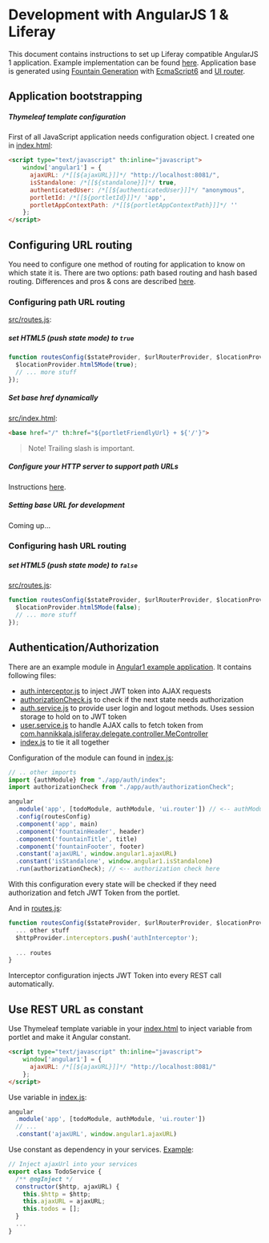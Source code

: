 # Development with AngularJS 1 & Liferay

This document contains instructions to set up Liferay compatible AngularJS 1 application. Example implementation can be found [here](../example/angular1). Application base is generated using [Fountain Generation](fountainjs.io) with [EcmaScript6](http://es6-features.org/) and [UI router](https://github.com/angular-ui/ui-router).

## Application bootstrapping <a name="bootstrap"></a>

##### Thymeleaf template configuration

First of all JavaScript application needs configuration object. I created one in [index.html](../example/angular1/src/index.html):

```html
<script type="text/javascript" th:inline="javascript">
    window['angular1'] = {
      ajaxURL: /*[[${ajaxURL}]]*/ "http://localhost:8081/",
      isStandalone: /*[[${standalone}]]*/ true,
      authenticatedUser: /*[[${authenticatedUser}]]*/ "anonymous",
      portletId: /*[[${portletId}]]*/ 'app',
      portletAppContextPath: /*[[${portletAppContextPath}]]*/ ''
    };
</script>
```

<!--
##### `angular.bootstrap` manually into an element

[src/index.js](../example/angular1/src/index.js):

```javascript
// After creating application module

const appRootElem = document.getElementById(window.angular1.portletId);
angular.bootstrap(appRootElem, ['app']);
```

> Note! If you use static value for root element ID, make sure it doesn't conflict on portal content.
-->
## Configuring URL routing

You need to configure one method of routing for application to know on which state it is. There are two options: path based routing and hash based routing. Differences and pros & cons are described [here](PATH_HASH_HISTORY.md).

### Configuring path URL routing <a name="pathhistory"></a>

[src/routes.js](../example/angular1/src/routes.js):

##### set HTML5 (push state mode) to `true`

```javascript
function routesConfig($stateProvider, $urlRouterProvider, $locationProvider, $httpProvider) {
  $locationProvider.html5Mode(true);
  // ... more stuff
});
```

##### Set base href dynamically

[src/index.html](../example/angular1/src/index.html):

```html
<base href="/" th:href="${portletFriendlyUrl} + ${'/'}">
```

> Note! Trailing slash is important.

##### Configure your HTTP server to support path URLs

Instructions [here](WEBSERVER_CONFIG.md).

##### Setting base URL for development

Coming up...

### Configuring hash URL routing <a name="hashhistory"></a>

##### set HTML5 (push state mode) to `false`

[src/routes.js](../example/angular1/src/routes.js):

```javascript
function routesConfig($stateProvider, $urlRouterProvider, $locationProvider, $httpProvider) {
  $locationProvider.html5Mode(false);
  // ... more stuff
});
```

## Authentication/Authorization

There are an example module in [Angular1 example application](../example/angular1/src/app/auth). It contains following files:

- [auth.interceptor.js](../example/angular1/src/app/auth/auth.interceptor.js) to inject JWT token into AJAX requests
- [authorizationCheck.js](../example/angular1/src/app/auth/authorizationCheck.js) to check if the next state needs authorization
- [auth.service.js](../example/angular1/src/app/auth/auth.service.js) to provide user login and logout methods. Uses session storage to hold on to JWT token
- [user.service.js](../example/angular1/src/app/auth/user.service.js) to handle AJAX calls to fetch token from [com.hannikkala.jsliferay.delegate.controller.MeController](../js-portlet/src/main/java/com/hannikkala/jsliferay/delegate/controller/MeController.java)
- [index.js](../example/angular1/src/app/auth/index.js) to tie it all together

Configuration of the module can found in [index.js](../example/angular1/src/index.js):

```javascript
// .. other imports
import {authModule} from "./app/auth/index";
import authorizationCheck from "./app/auth/authorizationCheck";

angular
  .module('app', [todoModule, authModule, 'ui.router']) // <-- authModule here
  .config(routesConfig)
  .component('app', main)
  .component('fountainHeader', header)
  .component('fountainTitle', title)
  .component('fountainFooter', footer)
  .constant('ajaxURL', window.angular1.ajaxURL)
  .constant('isStandalone', window.angular1.isStandalone)
  .run(authorizationCheck); // <-- authorization check here
```

With this configuration every state will be checked if they need authorization and fetch JWT Token from the portlet.

And in [routes.js](../example/angular1/src/routes.js):

```javascript
function routesConfig($stateProvider, $urlRouterProvider, $locationProvider, $httpProvider) {
  ... other stuff
  $httpProvider.interceptors.push('authInterceptor');
  
  ... routes
}
```

Interceptor configuration injects JWT Token into every REST call automatically.

## Use REST URL as constant

Use Thymeleaf template variable in your [index.html](../example/angular1/src/index.html) to inject variable from portlet and make it Angular constant.

```html
<script type="text/javascript" th:inline="javascript">
    window['angular1'] = {
      ajaxURL: /*[[${ajaxURL}]]*/ "http://localhost:8081/"
    };
</script>
```

Use variable in [index.js](../example/angular1/src/index.js):

```javascript
angular
  .module('app', [todoModule, authModule, 'ui.router'])
  // ...
  .constant('ajaxURL', window.angular1.ajaxURL)
```

Use constant as dependency in your services. [Example](../example/angular1/src/app/todo/todo.service.js):

```javascript
// Inject ajaxUrl into your services
export class TodoService {
  /** @ngInject */
  constructor($http, ajaxURL) {
    this.$http = $http;
    this.ajaxURL = ajaxURL;
    this.todos = [];
  }
  ...
}
```

